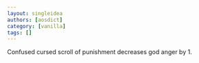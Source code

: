 ```yaml
---
layout: singleidea
authors: [aosdict]
category: [vanilla]
tags: []
---
```

Confused cursed scroll of punishment decreases god anger by 1.
